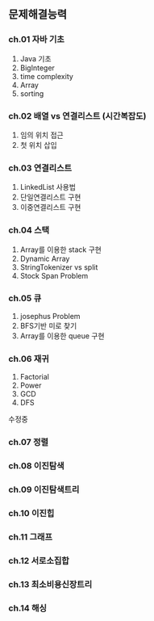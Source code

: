 ## 문제해결능력

### ch.01 자바 기초
1. Java 기초
2. BigInteger
3. time complexity
4. Array
5. sorting
### ch.02 배열 vs 연결리스트 (시간복잡도)
1. 임의 위치 접근
2. 첫 위치 삽입
### ch.03 연결리스트
1. LinkedList 사용법
2. 단일연결리스트 구현
3. 이중연결리스트 구현
### ch.04 스택
1. Array를 이용한 stack 구현
2. Dynamic Array
3. StringTokenizer vs split
4. Stock Span Problem
### ch.05 큐
1. josephus Problem
2. BFS기반 미로 찾기
2. Array를 이용한 queue 구현
### ch.06 재귀
1. Factorial
2. Power
3. GCD
4. DFS

수정중
### ch.07 정렬

### ch.08 이진탐색

### ch.09 이진탐색트리

### ch.10 이진힙

### ch.11 그래프

### ch.12 서로소집합

### ch.13 최소비용신장트리

### ch.14 해싱
